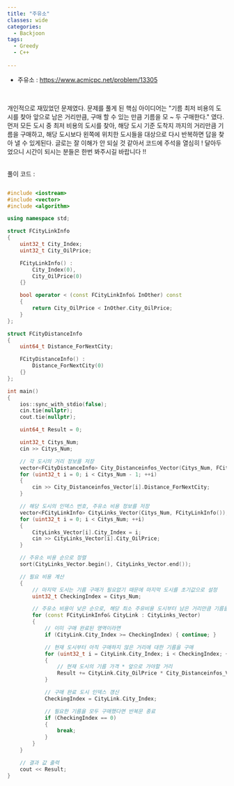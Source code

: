 ```yaml
---
title: "주유소"
classes: wide
categories:
  - Backjoon
tags:
  - Greedy
  - C++
  
---
```


- 주유소 : https://www.acmicpc.net/problem/13305

<br>

개인적으로 재밌었던 문제였다. 문제를 풀게 된 핵심 아이디어는 "기름 최저 비용의 도시를 찾아 앞으로 남은 거리만큼, 구매 할 수 있는 만큼 기름을 모 ~ 두 구매한다." 였다. 먼저 모든 도시 중 최저 비용의 도시를 찾아, 해당 도시 기준 도착지 까지의 거리만큼 기름을 구매하고, 해당 도시보다 왼쪽에 위치한 도시들을 대상으로 다시 반복하면 답을 찾아 낼 수 있게된다. 글로는 잘 이해가 안 되실 것 같아서 코드에 주석을 열심히 ! 달아두었으니 시간이 되시는 분들은 한번 봐주시길 바랍니다 !!

<br>
풀이 코드 :

``` cpp

#include <iostream> 
#include <vector>
#include <algorithm>

using namespace std;

struct FCityLinkInfo
{
	uint32_t City_Index;
	uint32_t City_OilPrice;

	FCityLinkInfo() :
		City_Index(0),
		City_OilPrice(0)
	{}

	bool operator < (const FCityLinkInfo& InOther) const
	{
		return City_OilPrice < InOther.City_OilPrice;
	}
};

struct FCityDistanceInfo
{
	uint64_t Distance_ForNextCity;

	FCityDistanceInfo() :
		Distance_ForNextCity(0)
	{}
};

int main()
{
	ios::sync_with_stdio(false);
	cin.tie(nullptr);
	cout.tie(nullptr);

	uint64_t Result = 0;

	uint32_t Citys_Num;
	cin >> Citys_Num;

	// 각 도시의 거리 정보를 저장
	vector<FCityDistanceInfo> City_Distanceinfos_Vector(Citys_Num, FCityDistanceInfo());
	for (uint32_t i = 0; i < Citys_Num - 1; ++i)
	{
		cin >> City_Distanceinfos_Vector[i].Distance_ForNextCity;
	}

	// 해당 도시의 인덱스 번호, 주유소 비용 정보를 저장
	vector<FCityLinkInfo> CityLinks_Vector(Citys_Num, FCityLinkInfo());
	for (uint32_t i = 0; i < Citys_Num; ++i)
	{
		CityLinks_Vector[i].City_Index = i;
		cin >> CityLinks_Vector[i].City_OilPrice;
	}

	// 주유소 비용 순으로 정렬
	sort(CityLinks_Vector.begin(), CityLinks_Vector.end());

	// 필요 비용 계산
	{
		// 마지막 도시는 기름 구매가 필요없기 때문에 마지막 도시를 초기값으로 설정
		uint32_t CheckingIndex = Citys_Num;

		// 주유소 비용이 낮은 순으로, 해당 최소 주유비용 도시부터 남은 거리만큼 기름을 구매
		for (const FCityLinkInfo& CityLink : CityLinks_Vector)
		{
			// 이미 구매 완료된 영역이라면
			if (CityLink.City_Index >= CheckingIndex) { continue; }

			// 현재 도시부터 아직 구매하지 않은 거리에 대한 기름을 구매
			for (uint32_t i = CityLink.City_Index; i < CheckingIndex; ++i)
			{
				// 현재 도시의 기름 가격 * 앞으로 가야할 거리
				Result += CityLink.City_OilPrice * City_Distanceinfos_Vector[i].Distance_ForNextCity;
			}

			// 구매 완료 도시 인덱스 갱신
			CheckingIndex = CityLink.City_Index;

			// 필요한 기름을 모두 구매했다면 반복문 종료
			if (CheckingIndex == 0)
			{
				break;
			}
		}
	}

	// 결과 값 출력
	cout << Result;
}

```